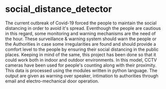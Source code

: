 # social_distance_detector
The current outbreak of  Covid-19 forced the people to maintain the social distancing in order to avoid it's spread.  Eventhough the people are cautious in this regard, some monitoring and warning mechanisms are the need of the hour.  These surveillance &amp; warning system  should warn the people or the  Authorities in case some irregularities are found and should provide a comfort level to the people by ensuring their social distancing  in the public places.  Keeping in mind of the same, this project has been done so that it could work both in indoor and outdoor environments.  In this model, CCTV cameras have been used for people's counting along with their proximity. This data  is processed using the modules written in  python language. The output are given as  warning over speaker, intimation to authorities through email and electro-mechanical door operation.
